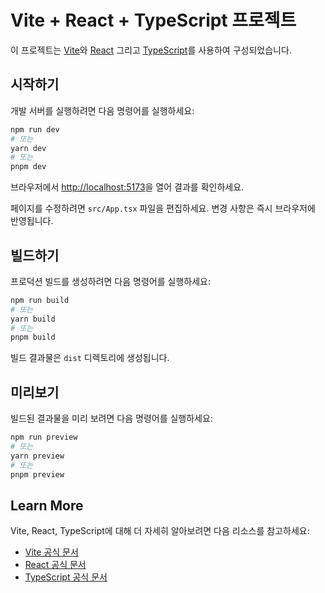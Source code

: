 # Vite + React + TypeScript 프로젝트

이 프로젝트는 [Vite](https://vitejs.dev/)와 [React](https://reactjs.org/) 그리고 [TypeScript](https://www.typescriptlang.org/)를 사용하여 구성되었습니다.

## 시작하기

개발 서버를 실행하려면 다음 명령어를 실행하세요:

```bash
npm run dev
# 또는
yarn dev
# 또는
pnpm dev
```

브라우저에서 [http://localhost:5173](http://localhost:5173)을 열어 결과를 확인하세요.

페이지를 수정하려면 `src/App.tsx` 파일을 편집하세요. 변경 사항은 즉시 브라우저에 반영됩니다.

## 빌드하기

프로덕션 빌드를 생성하려면 다음 명령어를 실행하세요:

```bash
npm run build
# 또는
yarn build
# 또는
pnpm build
```

빌드 결과물은 `dist` 디렉토리에 생성됩니다.

## 미리보기

빌드된 결과물을 미리 보려면 다음 명령어를 실행하세요:

```bash
npm run preview
# 또는
yarn preview
# 또는
pnpm preview
```

## Learn More

Vite, React, TypeScript에 대해 더 자세히 알아보려면 다음 리소스를 참고하세요:

- [Vite 공식 문서](https://vitejs.dev/guide/)
- [React 공식 문서](https://reactjs.org/docs/getting-started.html)
- [TypeScript 공식 문서](https://www.typescriptlang.org/docs/)

